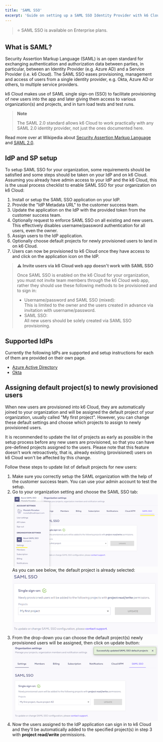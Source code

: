 ```yaml
---
title: 'SAML SSO'
excerpt: 'Guide on setting up a SAML SSO Identity Provider with k6 Cloud'
---
```


> ⭐️ SAML SSO is available on Enterprise plans.

## What is SAML?

Security Assertion Markup Language (SAML) is an open standard for exchanging authentication and authorization data between parties, in particular, between an Identity Provider (e.g. Azure AD) and a Service Provider (i.e. k6 Cloud). The SAML SSO eases provisioning, management and access of users from a single identity provider, e.g. Okta, Azure AD or others, to multiple service providers.

k6 Cloud makes use of SAML single sign-on (SSO) to facilitate provisioning of new users into the app and later giving them access to various organization(s) and projects, and in turn load tests and test runs.

> __Note__
>
> The SAML 2.0 standard allows k6 Cloud to work practically with any SAML 2.0 identity provider, not just the ones documented here.

Read more over at Wikipedia about [Security Assertion Markup Language](https://en.wikipedia.org/wiki/Security_Assertion_Markup_Language) and [SAML 2.0](https://en.wikipedia.org/wiki/SAML_2.0).

## IdP and SP setup

To setup SAML SSO for your organization, some requirements should be satisfied and some steps should be taken on your IdP and on k6 Cloud. Assuming you already have admin access to your IdP and the k6 Cloud, this is the usual process checklist to enable SAML SSO for your organization on k6 Cloud:

1. Install or setup the SAML SSO application on your IdP.
2. Provide the "IdP Metadata URL" to the customer success team.
3. Update the application on the IdP with the provided token from the customer success team.
4. Optionally request to enforce SAML SSO on all existing and new users. This effectively disables username/password authentication for all users, even the owner.
5. Assign users to the IdP application.
6. Optionally choose default projects for newly provisioned users to land in on k6 Cloud.
7. Users can now be provisioned to k6 Cloud once they have access to and click on the application icon on the IdP.

> ⚠️ __Invite users via k6 Cloud web app doesn't work with SAML SSO__
>
> Once SAML SSO is enabled on the k6 Cloud for your organization, you must not invite team members through the k6 Cloud web app, rather they should use these following methods to be provisioned and to sign in:
> 
> - Username/password and SAML SSO (mixed):<br/>
>   This is limited to the owner and the users created in advance via invitation with username/password.
> - SAML SSO:<br/>
>   All new users should be solely created via SAML SSO provisioning.

## Supported IdPs

Currently the following IdPs are supported and setup instructions for each of them are provided on their own page.

* [Azure Active Directory](/cloud/project-and-team-management/saml-sso/azure-ad)
* [Okta](/cloud/project-and-team-management/saml-sso/okta)

## Assigning default project(s) to newly provisioned users

When new users are provisioned into k6 Cloud, they are automatically joined to your organization and will be assigned the default project of your organization, usually called "My first project". However, you can change these default settings and choose which projects to assign to newly provisioned users.

It is recommended to update the list of projects as early as possible in the setup process before any new users are provisioned, so that you can have pre-defined projects assigned to the users. Please note that this feature doesn't work retroactively, that is, already existing (provisioned) users on k6 Cloud won't be affected by this change.

Follow these steps to update list of default projects for new users:

1. Make sure you correctly setup the SAML organization with the help of the customer success team. You can use your admin account to test the setup.
2. Go to your organization setting and choose the SAML SSO tab:
![SAML SSO settings](images/04-SAML-SSO/saml-sso-settings.png)
As you can see below, the default project is already selected:
![SAML SSO default project](images/04-SAML-SSO/saml-sso-default-project.png)
3. From the drop-down you can choose the default project(s) newly provisioned users will be assigned, then click on update button:
![SAML SSO update default projects](images/04-SAML-SSO/saml-sso-update-default-project.png)
4. Now the users assigned to the IdP application can sign in to k6 Cloud and they'll be automatically added to the specified project(s) in step 3 with __project read/write__ permissions.
